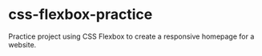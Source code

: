 # css-flexbox-practice
Practice project using CSS Flexbox to create a responsive homepage for a website.

